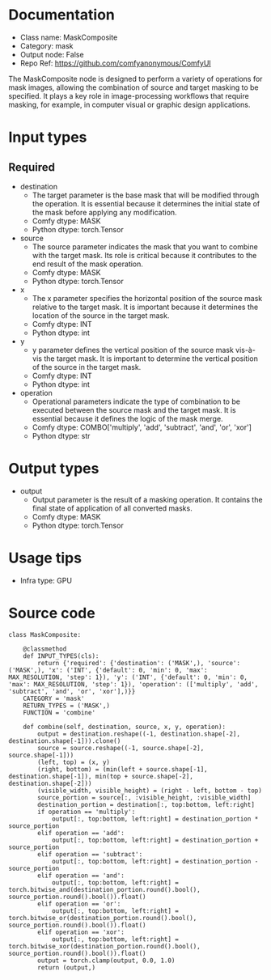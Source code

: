 # Documentation
- Class name: MaskComposite
- Category: mask
- Output node: False
- Repo Ref: https://github.com/comfyanonymous/ComfyUI

The MaskComposite node is designed to perform a variety of operations for mask images, allowing the combination of source and target masking to be specified. It plays a key role in image-processing workflows that require masking, for example, in computer visual or graphic design applications.

# Input types
## Required
- destination
    - The target parameter is the base mask that will be modified through the operation. It is essential because it determines the initial state of the mask before applying any modification.
    - Comfy dtype: MASK
    - Python dtype: torch.Tensor
- source
    - The source parameter indicates the mask that you want to combine with the target mask. Its role is critical because it contributes to the end result of the mask operation.
    - Comfy dtype: MASK
    - Python dtype: torch.Tensor
- x
    - The x parameter specifies the horizontal position of the source mask relative to the target mask. It is important because it determines the location of the source in the target mask.
    - Comfy dtype: INT
    - Python dtype: int
- y
    - y parameter defines the vertical position of the source mask vis-à-vis the target mask. It is important to determine the vertical position of the source in the target mask.
    - Comfy dtype: INT
    - Python dtype: int
- operation
    - Operational parameters indicate the type of combination to be executed between the source mask and the target mask. It is essential because it defines the logic of the mask merge.
    - Comfy dtype: COMBO['multiply', 'add', 'subtract', 'and', 'or', 'xor']
    - Python dtype: str

# Output types
- output
    - Output parameter is the result of a masking operation. It contains the final state of application of all converted masks.
    - Comfy dtype: MASK
    - Python dtype: torch.Tensor

# Usage tips
- Infra type: GPU

# Source code
```
class MaskComposite:

    @classmethod
    def INPUT_TYPES(cls):
        return {'required': {'destination': ('MASK',), 'source': ('MASK',), 'x': ('INT', {'default': 0, 'min': 0, 'max': MAX_RESOLUTION, 'step': 1}), 'y': ('INT', {'default': 0, 'min': 0, 'max': MAX_RESOLUTION, 'step': 1}), 'operation': (['multiply', 'add', 'subtract', 'and', 'or', 'xor'],)}}
    CATEGORY = 'mask'
    RETURN_TYPES = ('MASK',)
    FUNCTION = 'combine'

    def combine(self, destination, source, x, y, operation):
        output = destination.reshape((-1, destination.shape[-2], destination.shape[-1])).clone()
        source = source.reshape((-1, source.shape[-2], source.shape[-1]))
        (left, top) = (x, y)
        (right, bottom) = (min(left + source.shape[-1], destination.shape[-1]), min(top + source.shape[-2], destination.shape[-2]))
        (visible_width, visible_height) = (right - left, bottom - top)
        source_portion = source[:, :visible_height, :visible_width]
        destination_portion = destination[:, top:bottom, left:right]
        if operation == 'multiply':
            output[:, top:bottom, left:right] = destination_portion * source_portion
        elif operation == 'add':
            output[:, top:bottom, left:right] = destination_portion + source_portion
        elif operation == 'subtract':
            output[:, top:bottom, left:right] = destination_portion - source_portion
        elif operation == 'and':
            output[:, top:bottom, left:right] = torch.bitwise_and(destination_portion.round().bool(), source_portion.round().bool()).float()
        elif operation == 'or':
            output[:, top:bottom, left:right] = torch.bitwise_or(destination_portion.round().bool(), source_portion.round().bool()).float()
        elif operation == 'xor':
            output[:, top:bottom, left:right] = torch.bitwise_xor(destination_portion.round().bool(), source_portion.round().bool()).float()
        output = torch.clamp(output, 0.0, 1.0)
        return (output,)
```
